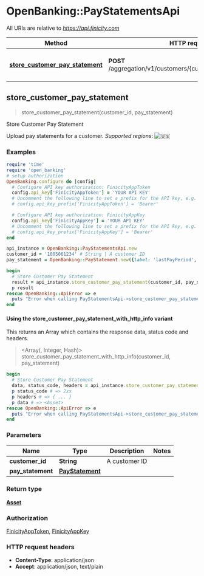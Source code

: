 # OpenBanking::PayStatementsApi

All URIs are relative to *https://api.finicity.com*

| Method | HTTP request | Description |
| ------ | ------------ | ----------- |
| [**store_customer_pay_statement**](PayStatementsApi.md#store_customer_pay_statement) | **POST** /aggregation/v1/customers/{customerId}/payStatements | Store Customer Pay Statement |


## store_customer_pay_statement

> <Asset> store_customer_pay_statement(customer_id, pay_statement)

Store Customer Pay Statement

Upload pay statements for a customer.  _Supported regions_: ![🇺🇸](https://flagcdn.com/20x15/us.png)

### Examples

```ruby
require 'time'
require 'open_banking'
# setup authorization
OpenBanking.configure do |config|
  # Configure API key authorization: FinicityAppToken
  config.api_key['FinicityAppToken'] = 'YOUR API KEY'
  # Uncomment the following line to set a prefix for the API key, e.g. 'Bearer' (defaults to nil)
  # config.api_key_prefix['FinicityAppToken'] = 'Bearer'

  # Configure API key authorization: FinicityAppKey
  config.api_key['FinicityAppKey'] = 'YOUR API KEY'
  # Uncomment the following line to set a prefix for the API key, e.g. 'Bearer' (defaults to nil)
  # config.api_key_prefix['FinicityAppKey'] = 'Bearer'
end

api_instance = OpenBanking::PayStatementsApi.new
customer_id = '1005061234' # String | A customer ID
pay_statement = OpenBanking::PayStatement.new({label: 'lastPayPeriod', statement: 'VGhpcyBtdXN0IGJlIGFuIGltYWdl'}) # PayStatement | 

begin
  # Store Customer Pay Statement
  result = api_instance.store_customer_pay_statement(customer_id, pay_statement)
  p result
rescue OpenBanking::ApiError => e
  puts "Error when calling PayStatementsApi->store_customer_pay_statement: #{e}"
end
```

#### Using the store_customer_pay_statement_with_http_info variant

This returns an Array which contains the response data, status code and headers.

> <Array(<Asset>, Integer, Hash)> store_customer_pay_statement_with_http_info(customer_id, pay_statement)

```ruby
begin
  # Store Customer Pay Statement
  data, status_code, headers = api_instance.store_customer_pay_statement_with_http_info(customer_id, pay_statement)
  p status_code # => 2xx
  p headers # => { ... }
  p data # => <Asset>
rescue OpenBanking::ApiError => e
  puts "Error when calling PayStatementsApi->store_customer_pay_statement_with_http_info: #{e}"
end
```

### Parameters

| Name | Type | Description | Notes |
| ---- | ---- | ----------- | ----- |
| **customer_id** | **String** | A customer ID |  |
| **pay_statement** | [**PayStatement**](PayStatement.md) |  |  |

### Return type

[**Asset**](Asset.md)

### Authorization

[FinicityAppToken](../README.md#FinicityAppToken), [FinicityAppKey](../README.md#FinicityAppKey)

### HTTP request headers

- **Content-Type**: application/json
- **Accept**: application/json, text/plain

